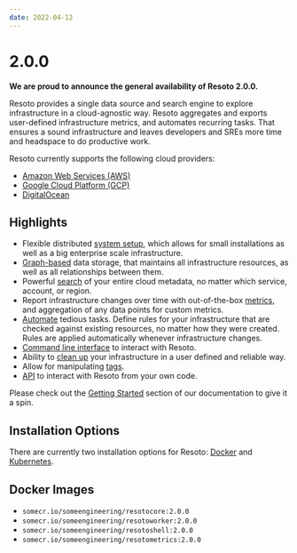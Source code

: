 ```yaml
---
date: 2022-04-12
---
```


# 2.0.0

**We are proud to announce the general availability of Resoto 2.0.0.**

Resoto provides a single data source and search engine to explore infrastructure in a cloud-agnostic way. Resoto aggregates and exports user-defined infrastructure metrics, and automates recurring tasks. That ensures a sound infrastructure and leaves developers and SREs more time and headspace to do productive work.

Resoto currently supports the following cloud providers:

- [Amazon Web Services (AWS)](/docs/reference/data-models/aws)
- [Google Cloud Platform (GCP)](/docs/reference/data-models/google-cloud)
- [DigitalOcean](/docs/reference/data-models/digitalocean)

## Highlights

- Flexible distributed [system setup](/docs/reference/components), which allows for small installations as well as a big enterprise scale infrastructure.
- [Graph-based](/docs/concepts/asset-inventory-graph) data storage, that maintains all infrastructure resources, as well as all relationships between them.
- Powerful [search](/docs/reference/search) of your entire cloud metadata, no matter which service, account, or region.
- Report infrastructure changes over time with out-of-the-box [metrics](https://github.com/someengineering/resoto/tree/main/resotometrics), and aggregation of any data points for custom metrics.
- [Automate](/docs/concepts/automation) tedious tasks. Define rules for your infrastructure that are checked against existing resources, no matter how they were created. Rules are applied automatically whenever infrastructure changes.
- [Command line interface](/docs/reference/cli) to interact with Resoto.
- Ability to [clean up](/docs/concepts/resource-management/cleanup) your infrastructure in a user defined and reliable way.
- Allow for manipulating [tags](/docs/concepts/resource-management/tagging).
- [API](/docs/reference/api) to interact with Resoto from your own code.

Please check out the [Getting Started](/docs/getting-started) section of our documentation to give it a spin.

## Installation Options

There are currently two installation options for Resoto: [Docker](/docs/getting-started/install-resoto/docker) and [Kubernetes](/docs/getting-started/install-resoto/kubernetes).

<!--truncate-->

## Docker Images

- `somecr.io/someengineering/resotocore:2.0.0`
- `somecr.io/someengineering/resotoworker:2.0.0`
- `somecr.io/someengineering/resotoshell:2.0.0`
- `somecr.io/someengineering/resotometrics:2.0.0`
